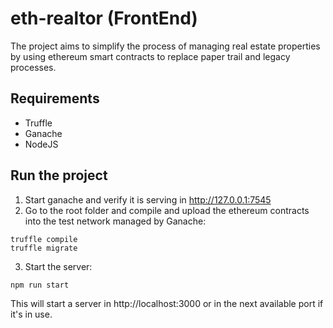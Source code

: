 # eth-realtor (FrontEnd)

The project aims to simplify the process of managing real estate properties by using ethereum smart contracts to replace paper trail and legacy processes.

## Requirements

* Truffle
* Ganache
* NodeJS

## Run the project

1. Start ganache and verify it is serving in http://127.0.0.1:7545
2. Go to the root folder and compile and upload the ethereum contracts into the test network managed by Ganache:

```shell
truffle compile
truffle migrate
```

3. Start the server:

```shell
npm run start
```

This will start a server in http://localhost:3000 or in the next available port if it's in use.
